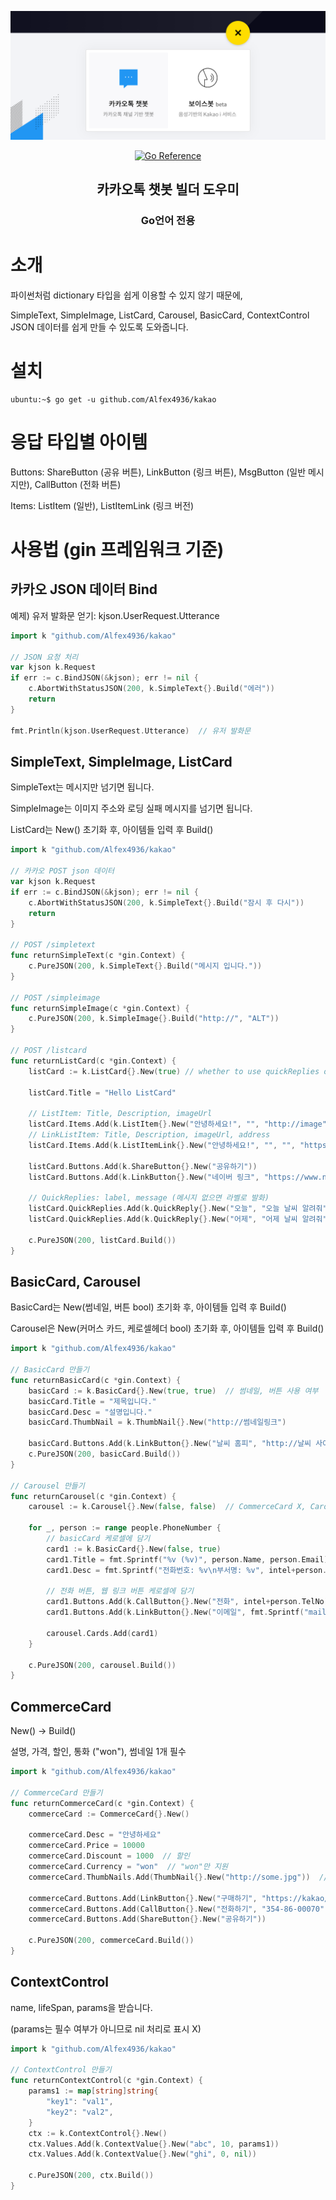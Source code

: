 <div align="center">
<p>
    <img width="680" src="https://raw.githubusercontent.com/Alfex4936/kakaoChatbot-Ajou/main/imgs/chatbot.png">
</p>
<a href="https://pkg.go.dev/github.com/Alfex4936/kakao"><img src="https://pkg.go.dev/badge/github.com/Alfex4936/kakao.svg" alt="Go Reference"></a>

<h2>카카오톡 챗봇 빌더 도우미</h2>
<h3>Go언어 전용</h3>
</div>

# 소개

파이썬처럼 dictionary 타입을 쉽게 이용할 수 있지 않기 때문에,

SimpleText, SimpleImage, ListCard, Carousel, BasicCard, ContextControl JSON 데이터를 쉽게 만들 수 있도록 도와줍니다.

# 설치
```console
ubuntu:~$ go get -u github.com/Alfex4936/kakao
```

# 응답 타입별 아이템

Buttons: ShareButton (공유 버튼), LinkButton (링크 버튼), MsgButton (일반 메시지만), CallButton (전화 버튼)

Items: ListItem (일반), ListItemLink (링크 버전)

# 사용법 (gin 프레임워크 기준)

## 카카오 JSON 데이터 Bind

예제) 유저 발화문 얻기: kjson.UserRequest.Utterance

```go
import k "github.com/Alfex4936/kakao"

// JSON 요청 처리
var kjson k.Request
if err := c.BindJSON(&kjson); err != nil {
	c.AbortWithStatusJSON(200, k.SimpleText{}.Build("에러"))
	return
}

fmt.Println(kjson.UserRequest.Utterance)  // 유저 발화문
```

## SimpleText, SimpleImage, ListCard

SimpleText는 메시지만 넘기면 됩니다.

SimpleImage는 이미지 주소와 로딩 실패 메시지를 넘기면 됩니다.

ListCard는 New() 초기화 후, 아이템들 입력 후 Build()

```go
import k "github.com/Alfex4936/kakao"

// 카카오 POST json 데이터
var kjson k.Request
if err := c.BindJSON(&kjson); err != nil {
    c.AbortWithStatusJSON(200, k.SimpleText{}.Build("잠시 후 다시"))
    return
}

// POST /simpletext
func returnSimpleText(c *gin.Context) {
	c.PureJSON(200, k.SimpleText{}.Build("메시지 입니다."))
}

// POST /simpleimage
func returnSimpleImage(c *gin.Context) {
	c.PureJSON(200, k.SimpleImage{}.Build("http://", "ALT"))
}

// POST /listcard
func returnListCard(c *gin.Context) {
	listCard := k.ListCard{}.New(true) // whether to use quickReplies or not

	listCard.Title = "Hello ListCard"

	// ListItem: Title, Description, imageUrl
	listCard.Items.Add(k.ListItem{}.New("안녕하세요!", "", "http://image"))
	// LinkListItem: Title, Description, imageUrl, address
	listCard.Items.Add(k.ListItemLink{}.New("안녕하세요!", "", "", "https://www.naver.com/"))

	listCard.Buttons.Add(k.ShareButton{}.New("공유하기"))
	listCard.Buttons.Add(k.LinkButton{}.New("네이버 링크", "https://www.naver.com/"))

	// QuickReplies: label, message (메시지 없으면 라벨로 발화)
	listCard.QuickReplies.Add(k.QuickReply{}.New("오늘", "오늘 날씨 알려줘"))
	listCard.QuickReplies.Add(k.QuickReply{}.New("어제", "어제 날씨 알려줘"))

	c.PureJSON(200, listCard.Build())
}
```

## BasicCard, Carousel

BasicCard는 New(썸네일, 버튼 bool) 초기화 후, 아이템들 입력 후 Build()

Carousel은 New(커머스 카드, 케로셀헤더 bool) 초기화 후, 아이템들 입력 후 Build()

```go
import k "github.com/Alfex4936/kakao"

// BasicCard 만들기
func returnBasicCard(c *gin.Context) {
	basicCard := k.BasicCard{}.New(true, true)  // 썸네일, 버튼 사용 여부
	basicCard.Title = "제목입니다."
	basicCard.Desc = "설명입니다."
	basicCard.ThumbNail = k.ThumbNail{}.New("http://썸네일링크")

	basicCard.Buttons.Add(k.LinkButton{}.New("날씨 홈피", "http://날씨 사이트"))
	c.PureJSON(200, basicCard.Build())
}

// Carousel 만들기
func returnCarousel(c *gin.Context) {
	carousel := k.Carousel{}.New(false, false)  // CommerceCard X, CarouselHeader X

	for _, person := range people.PhoneNumber {
		// basicCard 케로셀에 담기
		card1 := k.BasicCard{}.New(false, true)
		card1.Title = fmt.Sprintf("%v (%v)", person.Name, person.Email)
		card1.Desc = fmt.Sprintf("전화번호: %v\n부서명: %v", intel+person.TelNo, person.DeptNm)

		// 전화 버튼, 웹 링크 버튼 케로셀에 담기
		card1.Buttons.Add(k.CallButton{}.New("전화", intel+person.TelNo))
		card1.Buttons.Add(k.LinkButton{}.New("이메일", fmt.Sprintf("mailto:%s?subject=안녕하세요.", person.Email)))

		carousel.Cards.Add(card1)
	}

	c.PureJSON(200, carousel.Build())
}
```

## CommerceCard

New() -> Build()

설명, 가격, 할인, 통화 ("won"), 썸네일 1개 필수

```go
import k "github.com/Alfex4936/kakao"

// CommerceCard 만들기
func returnCommerceCard(c *gin.Context) {
	commerceCard := CommerceCard{}.New()
	
	commerceCard.Desc = "안녕하세요"
	commerceCard.Price = 10000
	commerceCard.Discount = 1000  // 할인
	commerceCard.Currency = "won"  // "won"만 지원
	commerceCard.ThumbNails.Add(ThumbNail{}.New("http://some.jpg"))  // 1개만 추가 가능

	commerceCard.Buttons.Add(LinkButton{}.New("구매하기", "https://kakao/1542"))
	commerceCard.Buttons.Add(CallButton{}.New("전화하기", "354-86-00070"))
	commerceCard.Buttons.Add(ShareButton{}.New("공유하기"))

	c.PureJSON(200, commerceCard.Build())
}
```

## ContextControl

name, lifeSpan, params을 받습니다.

(params는 필수 여부가 아니므로 nil 처리로 표시 X)

```go
import k "github.com/Alfex4936/kakao"

// ContextControl 만들기
func returnContextControl(c *gin.Context) {
	params1 := map[string]string{
		"key1": "val1",
		"key2": "val2",
	}
	ctx := k.ContextControl{}.New()
	ctx.Values.Add(k.ContextValue{}.New("abc", 10, params1))
	ctx.Values.Add(k.ContextValue{}.New("ghi", 0, nil))

	c.PureJSON(200, ctx.Build())
}
```
